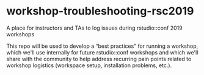 # workshop-troubleshooting-rsc2019
A place for instructors and TAs to log issues during rstudio::conf 2019 workshops

This repo will be used to develop a “best practices” for running a workshop, which we'll use internally for future rstudio::conf workshops and which we'll share with the community to help address recurring pain points related to workshop logistics (workspace setup, installation problems, etc.).
